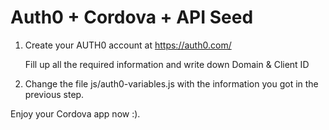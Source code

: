 # Auth0 + Cordova + API Seed

1. Create your AUTH0 account at https://auth0.com/

   Fill up all the required information and write down Domain & Client ID 

2. Change the file js/auth0-variables.js with the information you got in the previous step.


Enjoy your Cordova app now :).

